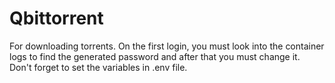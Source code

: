 # Qbittorrent

For downloading torrents. 
On the first login, you must look into the container logs to find the generated password and after that you must change it.
Don't forget to set the variables in .env file.